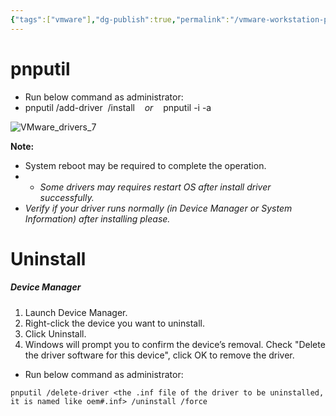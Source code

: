 ```yaml
---
{"tags":["vmware"],"dg-publish":true,"permalink":"/vmware-workstation-pro/vmware-network-driver-manual-installion/","dgPassFrontmatter":true,"noteIcon":""}
---
```


# pnputil

- Run below command as administrator:
- pnputil /add-driver  /install    _or_    pnputil -i -a

![VMware_drivers_7](https://kb.vmware.com/servlet/rtaImage?eid=ka05G000001hhSz&feoid=00Nf400000Tyi5M&refid=0EM5G000007YBuj)

**Note:**  
- System reboot may be required to complete the operation.
- - _Some drivers may requires restart OS after install driver successfully._
- _Verify if your driver runs normally (in Device Manager or System Information) after installing please._


# Uninstall

##### Device Manager

1. Launch Device Manager.
2. Right-click the device you want to uninstall.
3. Click Uninstall.
4. Windows will prompt you to confirm the device’s removal. Check "Delete the driver software for this device", click OK to remove the driver.


- Run below command as administrator:

```shell
pnputil /delete-driver <the .inf file of the driver to be uninstalled, it is named like oem#.inf> /uninstall /force
```